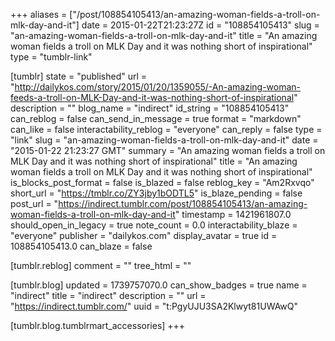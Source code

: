 +++
aliases = ["/post/108854105413/an-amazing-woman-fields-a-troll-on-mlk-day-and-it"]
date = 2015-01-22T21:23:27Z
id = "108854105413"
slug = "an-amazing-woman-fields-a-troll-on-mlk-day-and-it"
title = "An amazing woman fields a troll on MLK Day and it was nothing short of inspirational"
type = "tumblr-link"

[tumblr]
state = "published"
url = "http://dailykos.com/story/2015/01/20/1359055/-An-amazing-woman-feeds-a-troll-on-MLK-Day-and-it-was-nothing-short-of-inspirational"
description = ""
blog_name = "indirect"
id_string = "108854105413"
can_reblog = false
can_send_in_message = true
format = "markdown"
can_like = false
interactability_reblog = "everyone"
can_reply = false
type = "link"
slug = "an-amazing-woman-fields-a-troll-on-mlk-day-and-it"
date = "2015-01-22 21:23:27 GMT"
summary = "An amazing woman fields a troll on MLK Day and it was nothing short of inspirational"
title = "An amazing woman fields a troll on MLK Day and it was nothing short of inspirational"
is_blocks_post_format = false
is_blazed = false
reblog_key = "Am2Rxvqo"
short_url = "https://tmblr.co/ZY3jby1bODTL5"
is_blaze_pending = false
post_url = "https://indirect.tumblr.com/post/108854105413/an-amazing-woman-fields-a-troll-on-mlk-day-and-it"
timestamp = 1421961807.0
should_open_in_legacy = true
note_count = 0.0
interactability_blaze = "everyone"
publisher = "dailykos.com"
display_avatar = true
id = 108854105413.0
can_blaze = false

[tumblr.reblog]
comment = ""
tree_html = ""

[tumblr.blog]
updated = 1739757070.0
can_show_badges = true
name = "indirect"
title = "indirect"
description = ""
url = "https://indirect.tumblr.com/"
uuid = "t:PgyUJU3SA2Klwyt81UWAwQ"

[tumblr.blog.tumblrmart_accessories]
+++
